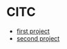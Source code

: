# CITC

<ul>
<li><a href="first_project/index.html" target="_blank">first project</a>
</li>
<li><a href="Second_Project/index.html" target="_blank">second project</a></li>


</ul>
